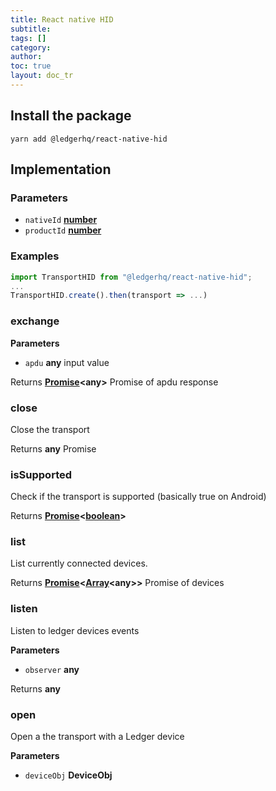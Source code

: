 ```yaml
---
title: React native HID
subtitle:
tags: []
category:
author:
toc: true
layout: doc_tr
---
```




## Install the package

`yarn add @ledgerhq/react-native-hid`

## Implementation

### Parameters

-   `nativeId` **[number](https://developer.mozilla.org/docs/Web/JavaScript/Reference/Global_Objects/Number)**
-   `productId` **[number](https://developer.mozilla.org/docs/Web/JavaScript/Reference/Global_Objects/Number)**

### Examples

```js
import TransportHID from "@ledgerhq/react-native-hid";
...
TransportHID.create().then(transport => ...)
```

### exchange

**Parameters**

-   `apdu` **any** input value

Returns **[Promise](https://developer.mozilla.org/docs/Web/JavaScript/Reference/Global_Objects/Promise)&lt;any>** Promise of apdu response

### close

Close the transport

Returns **any** Promise

### isSupported

Check if the transport is supported (basically true on Android)

Returns **[Promise](https://developer.mozilla.org/docs/Web/JavaScript/Reference/Global_Objects/Promise)&lt;[boolean](https://developer.mozilla.org/docs/Web/JavaScript/Reference/Global_Objects/Boolean)>**

### list

List currently connected devices.

Returns **[Promise](https://developer.mozilla.org/docs/Web/JavaScript/Reference/Global_Objects/Promise)&lt;[Array](https://developer.mozilla.org/docs/Web/JavaScript/Reference/Global_Objects/Array)&lt;any>>** Promise of devices

### listen

Listen to ledger devices events

**Parameters**

-   `observer` **any**

Returns **any**

### open

Open a the transport with a Ledger device

**Parameters**

-   `deviceObj` **DeviceObj**
